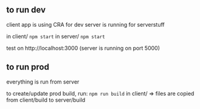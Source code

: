 ## to run dev
client app is using CRA for dev
server is running for serverstuff

in client/ `npm start`
in server/ `npm start`

test on http://localhost:3000
(server is running on port 5000)

## to run prod
everything is run from server

to create/update prod build, run: `npm run build` in client/
=> files are copied from client/build to server/build